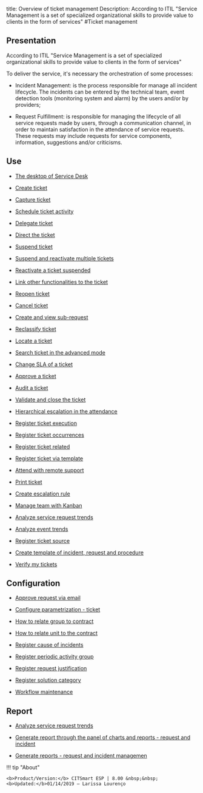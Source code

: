 title: Overview of ticket management
Description: According to ITIL "Service Management is a set of specialized organizational skills to provide value to clients in the form of services"
#Ticket management

Presentation
----------------

According to ITIL "Service Management is a set of specialized organizational
skills to provide value to clients in the form of services"

To deliver the service, it's necessary the orchestration of some processes:

-   Incident Management: is the process responsible for manage all incident
    lifecycle. The incidents can be entered by the technical team, event
    detection tools (monitoring system and alarm) by the users and/or by
    providers;

-   Request Fulfillment: is responsible for managing the lifecycle of all
    service requests made by users, through a communication channel, in order to
    maintain satisfaction in the attendance of service requests. These requests
    may include requests for service components, information, suggestions and/or
    criticisms.

Use
-------

- [The desktop of Service Desk](/en-us/site/citsmart-esp-8/processes/tickets/use/desktop-of-service-desk.html)

- [Create ticket](/en-us/site/citsmart-esp-8/processes/tickets/use/create-ticket.html)

- [Capture ticket](/en-us/site/citsmart-esp-8/processes/tickets/use/capture-ticket.html)

- [Schedule ticket activity](/en-us/site/citsmart-esp-8/processes/tickets/use/schedule-ticket-activity.html)

- [Delegate ticket](/en-us/site/citsmart-esp-8/processes/tickets/use/delegate-ticket.html)

- [Direct the ticket](/en-us/site/citsmart-esp-8/processes/tickets/use/direct-the-ticket.html)

- [Suspend ticket](/en-us/site/citsmart-esp-8/processes/tickets/use/suspend-ticket.html)

- [Suspend and reactivate multiple tickets](/en-us/site/citsmart-esp-8/processes/tickets/use/suspend-and-reactivate-tickets.html)

- [Reactivate a ticket suspended](/en-us/site/citsmart-esp-8/processes/tickets/use/reactivate-a-ticket-suspended.html)

- [Link other functionalities to the ticket](/en-us/site/citsmart-esp-8/processes/tickets/use/link-other-functionalities-to-the-ticket.html)

- [Reopen ticket](/en-us/site/citsmart-esp-8/processes/tickets/use/reopen-ticket.html)

- [Cancel ticket](/en-us/site/citsmart-esp-8/processes/tickets/use/cancel-ticket.html)

- [Create and view sub-request](/en-us/site/citsmart-esp-8/processes/tickets/use/create-and-view-sub-request.html)

- [Reclassify ticket](/en-us/site/citsmart-esp-8/processes/tickets/use/reclassify-ticket.html)

- [Locate a ticket](/en-us/site/citsmart-esp-8/processes/tickets/use/locate-a-ticket.html)

- [Search ticket in the advanced mode](/en-us/site/citsmart-esp-8/processes/tickets/use/search-ticket-in-the-advanced-mode.html)

- [Change SLA of a ticket](/en-us/site/citsmart-esp-8/processes/tickets/use/change-SLA-of-a-ticket.html)

- [Approve a ticket](/en-us/site/citsmart-esp-8/processes/tickets/use/approve-a-ticket.html)

- [Audit a ticket](/en-us/site/citsmart-esp-8/processes/tickets/use/audit-a-ticket.html)

- [Validate and close the ticket](/en-us/site/citsmart-esp-8/processes/tickets/use/validate-ticket.html)

- [Hierarchical escalation in the attendance](/en-us/site/citsmart-esp-8/processes/tickets/use/hierarchical-escalation-in-the-attendance.html)

- [Register ticket execution](/en-us/site/citsmart-esp-8/processes/tickets/use/register-ticket-execution.html)

- [Register ticket occurrences](/en-us/site/citsmart-esp-8/processes/tickets/use/register-ticket-occurrences.html)

- [Register ticket related](/en-us/site/citsmart-esp-8/processes/tickets/use/register-ticket-related.html)

- [Register ticket via template](/en-us/site/citsmart-esp-8/processes/tickets/use/register-ticket-via-template.html)

- [Attend with remote support](/en-us/site/citsmart-esp-8/processes/tickets/use/attend-with-remote-support.html)

- [Print ticket](en-us/site/citsmart-esp-8/processes/tickets/use/print-ticket.html)

- [Create escalation rule](/en-us/site/citsmart-esp-8/processes/tickets/use/create-escalation-rule.html)

- [Manage team with Kanban](/en-ussite/citsmart-esp-8/processes/tickets/use/manage-a-ticket-with-Kanban.html)

- [Analyze service request trends](/en-us/site/citsmart-esp-8/processes/tickets/use/analyse-service-request-trends.html)

- [Analyze event trends](/en-us/site/citsmart-esp-8/processes/tickets/use/analyze-event-trends.html)

- [Register ticket source](/en-us/site/citsmart-esp-8/processes/tickets/use/register-ticket-source.html)

- [Create template of incident, request and procedure](/en-us/site/citsmart-esp-8/processes/tickets/configuration/create-template-of-ticket.html)

- [Verify my tickets](https://docs-dev.citsmart.com/en/site/citsmart-esp-8/processes/tickets/use/verify-my-tickets.html)

Configuration
-----------------

- [Approve request via email](/en-us/site/citsmart-esp-8/processes/tickets/configuration/approve-request-via-email.html)

- [Configure parametrization - ticket](/en-us/site/citsmart-esp-8/platform-administration/parameters-list/configure-parametrization-ticket.html)

- [How to relate group to contract](/en-us/site/citsmart-esp-8/processes/tickets/configuration/relate-group-to-contract.html)

- [How to relate unit to the contract](/en-us/site/citsmart-esp-8/processes/tickets/configuration/relate-unit-to-contract.html)

- [Register cause of incidents](/en-us/site/citsmart-esp-8/processes/portfolio-and-catalog/configuration/register-cause-incidentes.html)

- [Register periodic activity group](/en-us/site/citsmart-esp-8/additional-features/automation-of-operation/configuration/periodic-activity-group.html)

- [Register request justification](/en-us/site/citsmart-esp-8/processes/portfolio-and-catalog/configuration/register-request-justification.html)

- [Register solution category](/en-us/site/citsmart-esp-8/processes/portfolio-and-catalog/configuration/register-solution-category.html)

- [Workflow maintenance](/en-us/site/citsmart-esp-8/platform-administration/flow-maintenance/workflow.maintenance.html)

Report
----------

- [Analyze service request trends](/en-us/site/citsmart-esp-8/processes/tickets/use/analyse-service-request-trends.html)

- [Generate report through the panel of charts and reports - request and incident](/en-us/site/citsmart-esp-8/processes/tickets/configuration/generate-report-through-the-panel-of-charts.html)

- [Generate reports -  request and incident managemen](/en-us/site/citsmart-esp-8/processes/tickets/configuration/generate-reports-tickets.html)

!!! tip "About"

    <b>Product/Version:</b> CITSmart ESP | 8.00 &nbsp;&nbsp;
    <b>Updated:</b>01/14/2019 – Larissa Lourenço
